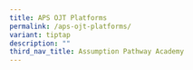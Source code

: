 ```yaml
---
title: APS OJT Platforms
permalink: /aps-ojt-platforms/
variant: tiptap
description: ""
third_nav_title: Assumption Pathway Academy
---
```

